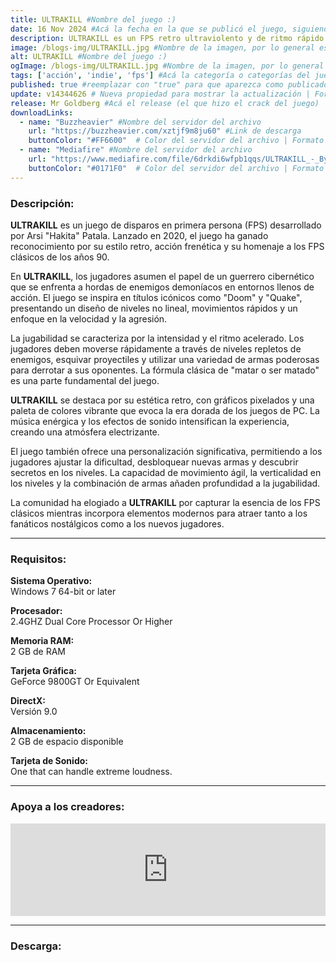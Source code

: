 ```yaml
---
title: ULTRAKILL #Nombre del juego :)
date: 16 Nov 2024 #Acá la fecha en la que se publicó el juego, siguiendo este formato: Dia "30", Mes "Oct", Año "2024" = como debe quedar: 30 Oct 2024
description: ULTRAKILL es un FPS retro ultraviolento y de ritmo rápido que combina el sistema de puntuación basado en habilidades de los juegos de acción con la carnicería desenfrenada inspirada en los mejores disparos de los años 90. Desgarrarás a tus enemigos con diversas armas destructivas y te bañarás en su sangre para recuperar tu salud. #Acá una mini descripción del juego
image: /blogs-img/ULTRAKILL.jpg #Nombre de la imagen, por lo general es exactamente el mismo nombre que el juego excluyendo lo ":" (Dos puntos)
alt: ULTRAKILL #Nombre del juego :)
ogImage: /blogs-img/ULTRAKILL.jpg #Nombre de la imagen, por lo general es exactamente el mismo nombre que el juego excluyendo lo ":" (Dos puntos)
tags: ['acción', 'indie', 'fps'] #Acá la categoría o categorías del juego, si es más de una se coloca en este formato: ['categoría1', 'categoría2']
published: true #reemplazar con "true" para que aparezca como publicado
update: v14344626 # Nueva propiedad para mostrar la actualización | Formato: v1.0.0
release: Mr Goldberg #Acá el release (el que hizo el crack del juego) | Formato: Nicolhetti
downloadLinks:
  - name: "Buzzheavier" #Nombre del servidor del archivo
    url: "https://buzzheavier.com/xztjf9m8ju60" #Link de descarga
    buttonColor: "#FF6600"  # Color del servidor del archivo | Formato hexadecimal | MediaFire: #0171F0 | Buzzheavier: #FF6600 |
  - name: "Mediafire" #Nombre del servidor del archivo
    url: "https://www.mediafire.com/file/6drkdi6wfpb1qqs/ULTRAKILL_-_By_Nicolhetti_Projects.zip/file" #Link de descarga
    buttonColor: "#0171F0"  # Color del servidor del archivo | Formato hexadecimal | MediaFire: #0171F0 | Buzzheavier: #FF6600 |
---
```


<!--En VSCode seleccionando una palabra, por ejemplo: "ULTRAKILL" y apretando Ctrl+F2 se seleccionan todas las palabras iguales-->

### Descripción:
**ULTRAKILL** es un juego de disparos en primera persona (FPS) desarrollado por Arsi "Hakita" Patala. Lanzado en 2020, el juego ha ganado reconocimiento por su estilo retro, acción frenética y su homenaje a los FPS clásicos de los años 90.

En **ULTRAKILL**, los jugadores asumen el papel de un guerrero cibernético que se enfrenta a hordas de enemigos demoníacos en entornos llenos de acción. El juego se inspira en títulos icónicos como "Doom" y "Quake", presentando un diseño de niveles no lineal, movimientos rápidos y un enfoque en la velocidad y la agresión.

La jugabilidad se caracteriza por la intensidad y el ritmo acelerado. Los jugadores deben moverse rápidamente a través de niveles repletos de enemigos, esquivar proyectiles y utilizar una variedad de armas poderosas para derrotar a sus oponentes. La fórmula clásica de "matar o ser matado" es una parte fundamental del juego.

**ULTRAKILL** se destaca por su estética retro, con gráficos pixelados y una paleta de colores vibrante que evoca la era dorada de los juegos de PC. La música enérgica y los efectos de sonido intensifican la experiencia, creando una atmósfera electrizante.

El juego también ofrece una personalización significativa, permitiendo a los jugadores ajustar la dificultad, desbloquear nuevas armas y descubrir secretos en los niveles. La capacidad de movimiento ágil, la verticalidad en los niveles y la combinación de armas añaden profundidad a la jugabilidad.

La comunidad ha elogiado a **ULTRAKILL** por capturar la esencia de los FPS clásicos mientras incorpora elementos modernos para atraer tanto a los fanáticos nostálgicos como a los nuevos jugadores.
<!--Prompt para Chat-GPT: Hazme una descripción para el juego "ULTRAKILL" y cada que menciones "ULTRAKILL" ponlo en negrita -->

---

### Requisitos:
**Sistema Operativo:**  
Windows 7 64-bit or later

**Procesador:**  
2.4GHZ Dual Core Processor Or Higher

**Memoria RAM:**  
2 GB de RAM

**Tarjeta Gráfica:**  
GeForce 9800GT Or Equivalent

**DirectX:**  
Versión 9.0

**Almacenamiento:**  
2 GB de espacio disponible

**Tarjeta de Sonido:**  
One that can handle extreme loudness.

<!--Si falta o sobra un requisito se quita o se agrega manteniendo el mismo formato-->

---

### Apoya a los creadores:
<iframe src="https://store.steampowered.com/widget/1229490/" frameborder="0" style="background-color: transparent; width: 100% !important; aspect-ratio: 646 / 190;"></iframe>

<!--Reemplazar los numeros (AppID) del juego (en este caso 2668510) por el numero (AppID) correspondiente con el juego a publicar-->
<!--El AppID se encuentra en la URL del Juego en Steam-->

---

### Descarga:
